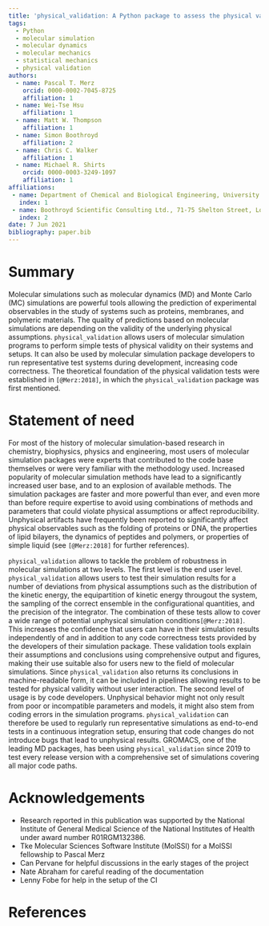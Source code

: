 ```yaml
---
title: 'physical_validation: A Python package to assess the physical validity of molecular simulation results'
tags:
  - Python
  - molecular simulation
  - molecular dynamics
  - molecular mechanics
  - statistical mechanics
  - physical validation
authors:
  - name: Pascal T. Merz
    orcid: 0000-0002-7045-8725
    affiliation: 1
  - name: Wei-Tse Hsu
    affiliation: 1
  - name: Matt W. Thompson
    affiliation: 1
  - name: Simon Boothroyd
    affiliation: 2
  - name: Chris C. Walker
    affiliation: 1
  - name: Michael R. Shirts
    orcid: 0000-0003-3249-1097
    affiliation: 1
affiliations:
 - name: Department of Chemical and Biological Engineering, University of Colorado Boulder, Boulder, CO 80309, United States of America
   index: 1
 - name: Boothroyd Scientific Consulting Ltd., 71-75 Shelton Street, London, United Kingdom
   index: 2
date: 7 Jun 2021
bibliography: paper.bib
---
```


# Summary

Molecular simulations such as molecular dynamics (MD) and Monte Carlo (MC)
simulations are powerful tools allowing the prediction of experimental
observables in the study of systems such as proteins, membranes, and polymeric
materials.
The quality of predictions based on molecular simulations are depending on the
validity of the underlying physical assumptions.
`physical_validation` allows users of molecular simulation programs to perform
simple tests of physical validity on their systems and setups.
It can also be used by molecular simulation package developers to run
representative test systems during development, increasing code correctness.
The theoretical foundation of the physical validation tests were established
in `[@Merz:2018]`, in which the `physical_validation` package was first
mentioned.

# Statement of need

For most of the history of molecular simulation-based research in chemistry, biophysics, 
physics and engineering, most users of molecular simulation packages were experts that 
contributed to the code base themselves or were very familiar  with the methodology used.
Increased popularity of molecular simulation methods have lead to a significantly
increased user base, and to an explosion of available methods.
The simulation packages are faster and more powerful than ever, and even more than before require
expertise to avoid using combinations of methods and parameters that could violate
physical assumptions or affect reproducibility.
Unphysical artifacts have frequently been reported to significantly affect physical observables
such as the folding of proteins or DNA, the properties of lipid bilayers, the
dynamics of peptides and polymers, or properties of simple liquid (see `[@Merz:2018]`
for further references).

`physical_validation` allows to tackle the problem of robustness in molecular
simulations at two levels.
The first level is the end user level.
`physical_validation` allows users to test their simulation results for a number
of deviations from physical assumptions such as the distribution of the kinetic
energy, the equipartition of kinetic energy througout the system, the sampling
of the correct ensemble in the configurational quantities, and the precision of
the integrator.
The combination of these tests allow to cover a wide range of potential
unphysical simulation conditions`[@Merz:2018]`.
This increases the confidence that users can have in their simulation results
independently of and in addition to any code correctness tests provided by the developers of their
simulation package.
These validation tools explain their assumptions and conclusions using
comprehensive output and figures, making their use suitable also for users
new to the field of molecular simulations.
Since `physical_validation` also returns its conclusions in machine-readable
form, it can be included in pipelines allowing results to be tested for
physical validity without user interaction.
The second level of usage is by code developers. Unphysical behavior might not only result
from poor or incompatible parameters and models, it might also stem from
coding errors in the simulation programs.
`physical_validation` can therefore be used to regularly run representative simulations
as end-to-end tests in a continuous integration setup, ensuring that code
changes do not introduce bugs that lead to unphysical results.
GROMACS, one of the leading MD packages, has been using `physical_validation`
since 2019 to test every release version with a comprehensive set of
simulations covering all major code paths.

# Acknowledgements

* Research reported in this publication was supported by the National Institute of General Medical Science of the National Institutes of Health under award number R01RGM132386.
* Tke Molecular Sciences Software Institute (MolSSI) for a MolSSI fellowship to Pascal Merz
* Can Pervane for helpful discussions in the early stages of the project
* Nate Abraham for careful reading of the documentation
* Lenny Fobe for help in the setup of the CI

# References

